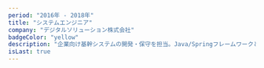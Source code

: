 ```yaml
---
period: "2016年 - 2018年"
title: "システムエンジニア"
company: "デジタルソリューション株式会社"
badgeColor: "yellow"
description: "企業向け基幹システムの開発・保守を担当。Java/SpringフレームワークとOracleデータベースを使用した業務システムの構築。要件定義から設計、実装、テストまでの一連の開発プロセスに参画。レガシーシステムのリファクタリングやクラウド移行プロジェクトにも従事し、システム安定性と保守性の向上に貢献。"
isLast: true
---
```

